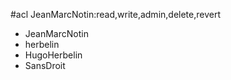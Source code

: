 #acl JeanMarcNotin:read,write,admin,delete,revert
 * JeanMarcNotin
 * herbelin
 * HugoHerbelin
 * SansDroit
